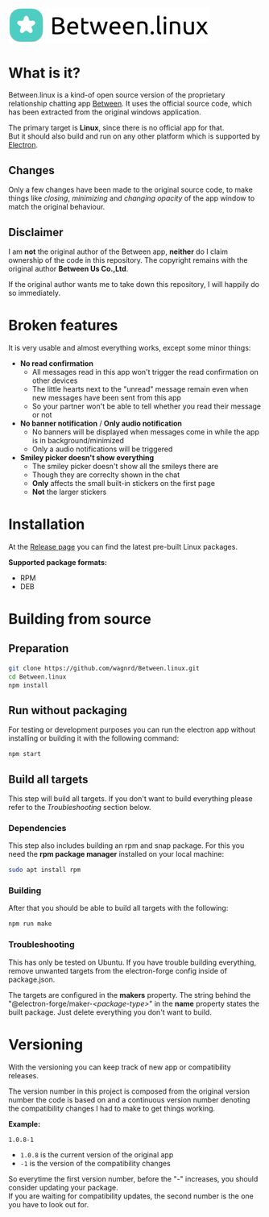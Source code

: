 <img src="img/banner.png" alt="Between.linux banner" width="400" />

# What is it?

Between.linux is a kind-of open source version of the proprietary relationship chatting app [Between](https://between.us).
It uses the official source code, which has been extracted from the original windows application.

The primary target is **Linux**, since there is no official app for that.  
But it should also build and run on any other platform which is supported by [Electron](https://www.electronjs.org).

## Changes

Only a few changes have been made to the original source code, to make things like *closing*, *minimizing* and *changing opacity* of the app window to match the original behaviour.

## Disclaimer

I am **not** the original author of the Between app, **neither** do I claim ownership of the code in this repository.
The copyright remains with the original author **Between Us Co.,Ltd**.

If the original author wants me to take down this repository, I will happily do so immediately.

# Broken features

It is very usable and almost everything works, except some minor things:

 - **No read confirmation**
    - All messages read in this app won't trigger the read confirmation on other devices
    - The little hearts next to the "unread" message remain even when new messages have been sent from this app
    - So your partner won't be able to tell whether you read their message or not
 - **No banner notification** / **Only audio notification**
    - No banners will be displayed when messages come in while the app is in background/minimized
    - Only a audio notifications will be triggered
 - **Smiley picker doesn't show everything**
    - The smiley picker doesn't show all the smileys there are
    - Though they are correclty shown in the chat
    - **Only** affects the small built-in stickers on the first page
    - **Not** the larger stickers

# Installation

At the [Release page](https://github.com/wagnrd/Between.linux/releases/latest) you can find the latest pre-built Linux packages.

**Supported package formats:**
 - RPM
 - DEB

# Building from source

## Preparation

```bash
git clone https://github.com/wagnrd/Between.linux.git
cd Between.linux
npm install
```

## Run without packaging

For testing or development purposes you can run the electron app without installing or building it with the following command:

```bash
npm start
```

## Build all targets

This step will build all targets. If you don't want to build everything please refer to the *Troubleshooting* section below.

### Dependencies

This step also includes building an rpm and snap package. For this you need the **rpm package manager** installed on your local machine:  

```bash
sudo apt install rpm
```

### Building

After that you should be able to build all targets with the following:

```bash
npm run make
```

### Troubleshooting

This has only be tested on Ubuntu. If you have trouble building everything, remove unwanted targets from the 
electron-forge config inside of package.json.  

The targets are configured in the **makers** property. The string behind the "@electron-forge/maker-*\<package-type\>*" 
in the **name** property states the built package. Just delete everything you don't want to build.

# Versioning

With the versioning you can keep track of new app or compatibility releases.

The version number in this project is composed from the original version number the code is based on and a continuous version number 
denoting the compatibility changes I had to make to get things working.

**Example:**
```
1.0.8-1
```

 - `1.0.8` is the current version of the original app
 - `-1` is the version of the compatibility changes

 So everytime the first version number, before the "-" increases, you should consider updating your package.  
 If you are waiting for compatibility updates, the second number is the one you have to look out for.